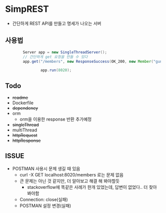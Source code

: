 # SimpREST

- 간단하게 REST API를 만들고 명세가 나오는 서버

## 사용법

```java
        Server app = new SingleThreadServer();
        // 간단하게 get 요청을 만들 수 있다
        app.get("/members", new ResponseSuccess(OK_200, new Member("gunha", 10)), new ResponseError(BAD_REQUEST_400));

                app.run(8020);
```

## Todo

- ~~readme~~
- Dockerfile 
- ~~dependency~~
- orm
  - orm을 이용한 response 반환 추가예정
- ~~singleThread~~
- multiThread
- ~~httpRequest~~
- ~~httpResponse~~

## ISSUE

- POSTMAN 사용시 문제 생길 때 있음
  - curl -X GET localhost:8020/members 로는 문제 없음
  - 큰 문제는 아닌 것 같지만, 더 알아보고 해결 해 봐야할듯
    - stackoverflow에 똑같은 사례가 한개 있었는데, 답변이 없었다.. 더 찾아봐야함
  - Connection: close(실패)
  - POSTMAN 설정 변경(실패)